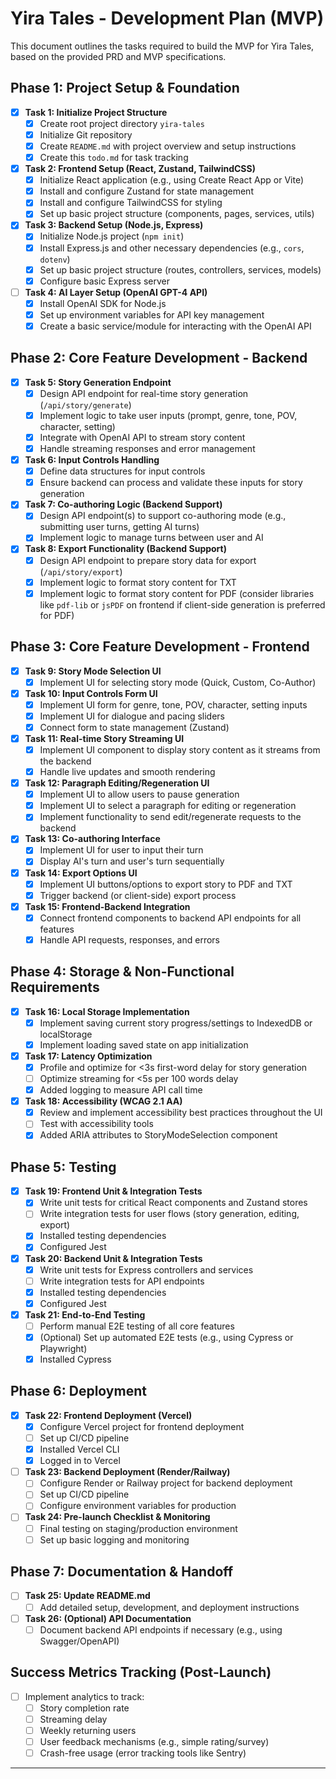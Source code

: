# Yira Tales - Development Plan (MVP)

This document outlines the tasks required to build the MVP for Yira Tales, based on the provided PRD and MVP specifications.

## Phase 1: Project Setup & Foundation

- [x] **Task 1: Initialize Project Structure**
  - [x] Create root project directory `yira-tales`
  - [x] Initialize Git repository
  - [x] Create `README.md` with project overview and setup instructions
  - [x] Create this `todo.md` for task tracking

- [x] **Task 2: Frontend Setup (React, Zustand, TailwindCSS)**
  - [x] Initialize React application (e.g., using Create React App or Vite)
  - [x] Install and configure Zustand for state management
  - [x] Install and configure TailwindCSS for styling
  - [x] Set up basic project structure (components, pages, services, utils)

- [x] **Task 3: Backend Setup (Node.js, Express)**
  - [x] Initialize Node.js project (`npm init`)
  - [x] Install Express.js and other necessary dependencies (e.g., `cors`, `dotenv`)
  - [x] Set up basic project structure (routes, controllers, services, models)
  - [x] Configure basic Express server

- [ ] **Task 4: AI Layer Setup (OpenAI GPT-4 API)**
  - [x] Install OpenAI SDK for Node.js
  - [x] Set up environment variables for API key management
  - [x] Create a basic service/module for interacting with the OpenAI API

## Phase 2: Core Feature Development - Backend

- [x] **Task 5: Story Generation Endpoint**
  - [x] Design API endpoint for real-time story generation (`/api/story/generate`)
  - [x] Implement logic to take user inputs (prompt, genre, tone, POV, character, setting)
  - [x] Integrate with OpenAI API to stream story content
  - [x] Handle streaming responses and error management

- [x] **Task 6: Input Controls Handling**
  - [x] Define data structures for input controls
  - [x] Ensure backend can process and validate these inputs for story generation

- [x] **Task 7: Co-authoring Logic (Backend Support)**
  - [x] Design API endpoint(s) to support co-authoring mode (e.g., submitting user turns, getting AI turns)
  - [x] Implement logic to manage turns between user and AI

- [x] **Task 8: Export Functionality (Backend Support)**
  - [x] Design API endpoint to prepare story data for export (`/api/story/export`)
  - [x] Implement logic to format story content for TXT
  - [x] Implement logic to format story content for PDF (consider libraries like `pdf-lib` or `jsPDF` on frontend if client-side generation is preferred for PDF)

## Phase 3: Core Feature Development - Frontend

- [x] **Task 9: Story Mode Selection UI**
  - [x] Implement UI for selecting story mode (Quick, Custom, Co-Author)

- [x] **Task 10: Input Controls Form UI**
  - [x] Implement UI form for genre, tone, POV, character, setting inputs
  - [x] Implement UI for dialogue and pacing sliders
  - [x] Connect form to state management (Zustand)

- [x] **Task 11: Real-time Story Streaming UI**
  - [x] Implement UI component to display story content as it streams from the backend
  - [x] Handle live updates and smooth rendering

- [x] **Task 12: Paragraph Editing/Regeneration UI**
  - [x] Implement UI to allow users to pause generation
  - [x] Implement UI to select a paragraph for editing or regeneration
  - [x] Implement functionality to send edit/regenerate requests to the backend

- [x] **Task 13: Co-authoring Interface**
  - [x] Implement UI for user to input their turn
  - [x] Display AI's turn and user's turn sequentially

- [x] **Task 14: Export Options UI**
  - [x] Implement UI buttons/options to export story to PDF and TXT
  - [x] Trigger backend (or client-side) export process

- [x] **Task 15: Frontend-Backend Integration**
  - [x] Connect frontend components to backend API endpoints for all features
  - [x] Handle API requests, responses, and errors

## Phase 4: Storage & Non-Functional Requirements

- [x] **Task 16: Local Storage Implementation**
  - [x] Implement saving current story progress/settings to IndexedDB or localStorage
  - [x] Implement loading saved state on app initialization

- [x] **Task 17: Latency Optimization**
  - [x] Profile and optimize for <3s first-word delay for story generation
  - [ ] Optimize streaming for <5s per 100 words delay
  - [x] Added logging to measure API call time

- [x] **Task 18: Accessibility (WCAG 2.1 AA)**
  - [x] Review and implement accessibility best practices throughout the UI
  - [ ] Test with accessibility tools
  - [x] Added ARIA attributes to StoryModeSelection component

## Phase 5: Testing

- [x] **Task 19: Frontend Unit & Integration Tests**
  - [x] Write unit tests for critical React components and Zustand stores
  - [ ] Write integration tests for user flows (story generation, editing, export)
  - [x] Installed testing dependencies
  - [x] Configured Jest

- [x] **Task 20: Backend Unit & Integration Tests**
  - [x] Write unit tests for Express controllers and services
  - [ ] Write integration tests for API endpoints
  - [x] Installed testing dependencies
  - [x] Configured Jest

- [x] **Task 21: End-to-End Testing**
  - [ ] Perform manual E2E testing of all core features
  - [x] (Optional) Set up automated E2E tests (e.g., using Cypress or Playwright)
  - [x] Installed Cypress

## Phase 6: Deployment

- [x] **Task 22: Frontend Deployment (Vercel)**
  - [x] Configure Vercel project for frontend deployment
  - [ ] Set up CI/CD pipeline
  - [x] Installed Vercel CLI
  - [x] Logged in to Vercel

- [ ] **Task 23: Backend Deployment (Render/Railway)**
  - [ ] Configure Render or Railway project for backend deployment
  - [ ] Set up CI/CD pipeline
  - [ ] Configure environment variables for production

- [ ] **Task 24: Pre-launch Checklist & Monitoring**
  - [ ] Final testing on staging/production environment
  - [ ] Set up basic logging and monitoring

## Phase 7: Documentation & Handoff

- [ ] **Task 25: Update README.md**
  - [ ] Add detailed setup, development, and deployment instructions

- [ ] **Task 26: (Optional) API Documentation**
  - [ ] Document backend API endpoints if necessary (e.g., using Swagger/OpenAPI)

## Success Metrics Tracking (Post-Launch)
- [ ] Implement analytics to track:
  - [ ] Story completion rate
  - [ ] Streaming delay
  - [ ] Weekly returning users
  - [ ] User feedback mechanisms (e.g., simple rating/survey)
  - [ ] Crash-free usage (error tracking tools like Sentry)

---
